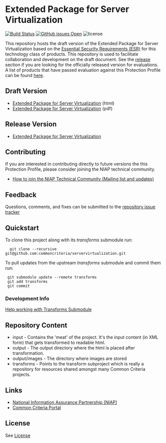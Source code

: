 Extended Package for Server Virtualization 
============
[![Build Status](https://travis-ci.org/commoncriteria/servervirtualization.svg?branch=master)](https://travis-ci.org/commoncriteria/servervirtualization) 
[![GitHub issues Open](https://img.shields.io/github/issues/commoncriteria/servervirtualization.svg?maxAge=2592000)](https://github.com/commoncriteria/servervirtualization/issues) 
![license](https://img.shields.io/badge/license-Unlicensed-blue.svg)

This repository hosts the draft version of the Extended Package for Server Virtualization based on the 
[Essential Security Requirements (ESR)](https://commoncriteria.github.io/pp/servervirtualization/servervirtualization-esr.html) for this technology class of 
products. This repository is used to facilitate collaboration and development on the draft document. 
See the [release](#Release-Version) section if you are looking for the officially released version for evaluations. 
A list of products that have passed evaluation against this Protection Profile can be found [here](https://www.niap-ccevs.org/Profile/Info.cfm?id=410).

## Draft Version

* [Extended Package for Server Virtualization](https://commoncriteria.github.io/pp/servervirtualization/servervirtualization-release.html) (html)
* [Extended Package for Server Virtualization](https://commoncriteria.github.io/pp/servervirtualization/servervirtualization-release.pdf) (pdf)

## Release Version
* [Extended Package for Server Virtualization](https://www.niap-ccevs.org/Profile/Info.cfm?id=410)

## Contributing

If you are interested in contributing directly to future versions the this Protection Profile, please consider joining the NIAP technical community.
* [How to join the NIAP Technical Community (Mailing list and updates)](https://www.niap-ccevs.org/NIAP_Evolution/tech_communities.cfm)

## Feedback

Questions, comments, and fixes can be submitted to the [repository issue tracker](https://github.com/commoncriteria/servervirtualization/issues)


## Quickstart
To clone this project along with its _transforms_ submodule run:

````
  git clone --recursive git@github.com:commoncriteria/servervirtualization.git
````
To pull updates from the upstream _transforms_ submodule and commit them run:
````
 git submodule update --remote transforms
 git add transforms
 git commit
````

### Development Info
[Help working with Transforms Submodule](https://github.com/commoncriteria/transforms/wiki/Working-with-Transforms-as-a-Submodule)

## Repository Content
* input - Contains the 'meat' of the project. It's the input content (in XML form) that gets transformed to readable html.
* output - The output directory where the html is placed after transformation.
* output/images - The directory where images are stored
* transforms - Points to the transform subproject which is really a repository for resources shared amongst many Common Criteria projects.

## Links 
* [National Information Assurance Partnership (NIAP)](https://www.niap-ccevs.org/)
* [Common Criteria Portal](https://www.commoncriteriaportal.org/)

## License

See [License](./LICENSE)
